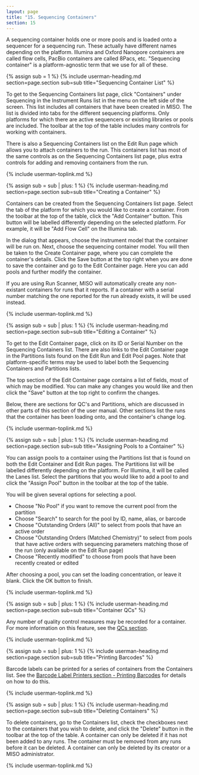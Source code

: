 ```yaml
---
layout: page
title: "15. Sequencing Containers"
section: 15
---
```


A sequencing container holds one or more pools and is loaded onto a sequencer for a sequencing run. These actually have
different names depending on the platform. Illumina and Oxford Nanopore containers are called flow cells, PacBio
containers are called 8Pacs, etc. "Sequencing container" is a platform-agnostic term that we use for all of these.

{% assign sub = 1 %}
{% include userman-heading.md section=page.section sub=sub title="Sequencing Container List" %}

To get to the Sequencing Containers list page, click "Containers" under Sequencing in the Instrument Runs list in the
menu on the left side of the screen. This list includes all containers that have been created in MISO. The list is
divided into tabs for the different sequencing platforms. Only platforms for which there are active sequencers or
existing libraries or pools are included. The toolbar at the top of the table includes many controls for working with
containers.

There is also a Sequencing Containers list on the Edit Run page which allows you to attach containers to the run. This
containers list has most of the same controls as on the Sequencing Containers list page, plus extra controls for adding
and removing containers from the run.

{% include userman-toplink.md %}



{% assign sub = sub | plus: 1 %}
{% include userman-heading.md section=page.section sub=sub title="Creating a Container" %}

Containers can be created from the Sequencing Containers list page. Select the tab of the platform for which you would
like to create a container. From the toolbar at the top of the table, click the "Add Container" button. This button
will be labelled differently depending on the selected platform. For example, it will be "Add Flow Cell" on the
Illumina tab.

In the dialog that appears, choose the instrument model that the container will be run on. Next, choose the sequencing
container model. You will then be taken to the Create Container page, where you can complete the container's details.
Click the Save button at the top right when you are done to save the container and go to the Edit Container page. Here
you can add pools and further modify the container.

If you are using Run Scanner, MISO will automatically create any non-existant containers for runs that it reports. If a
container with a serial number matching the one reported for the run already exists, it will be used instead.

{% include userman-toplink.md %}



{% assign sub = sub | plus: 1 %}
{% include userman-heading.md section=page.section sub=sub title="Editing a Container" %}

To get to the Edit Container page, click on its ID or Serial Number on the Sequencing Containers list. There are also
links to the Edit Container page in the Partitions lists found on the Edit Run and Edit Pool pages. Note that
platform-specific terms may be used to label both the Sequencing Containers and Partitions lists.

The top section of the Edit Container page contains a list of fields, most of which may be modified. You can make any
changes you would like and then click the "Save" button at the top right to confirm the changes.

Below, there are sections for QC's and Partitions, which are discussed in other parts of this section of the user
manual. Other sections list the runs that the container has been loading onto, and the container's change log.

{% include userman-toplink.md %}



{% assign sub = sub | plus: 1 %}
{% include userman-heading.md section=page.section sub=sub title="Assigning Pools to a Container" %}

You can assign pools to a container using the Partitions list that is found on both the Edit Container and Edit Run
pages. The Partitions list will be labelled differently depending on the platform. For Illumina, it will be called the
Lanes list. Select the partitions that you would like to add a pool to and click the "Assign Pool" button in the
toolbar at the top of the table.

You will be given several options for selecting a pool.

* Choose "No Pool" if you want to remove the current pool from the partition
* Choose "Search" to search for the pool by ID, name, alias, or barcode
* Choose "Outstanding Orders (All)" to select from pools that have an active order
* Choose "Outstanding Orders (Matched Chemistry)" to select from pools that have active orders with sequencing
  parameters matching those of the run (only available on the Edit Run page)
* Choose "Recently modified" to choose from pools that have been recently created or edited

After choosing a pool, you can set the loading concentration, or leave it blank. Click the OK button to finish.

{% include userman-toplink.md %}



{% assign sub = sub | plus: 1 %}
{% include userman-heading.md section=page.section sub=sub title="Container QCs" %}

Any number of quality control measures may be recorded for a container. For more information on this feature, see the
[QCs section](qcs.html).

{% include userman-toplink.md %}



{% assign sub = sub | plus: 1 %}
{% include userman-heading.md section=page.section sub=sub title="Printing Barcodes" %}

Barcode labels can be printed for a series of containers from the Containers list. See the
[Barcode Label Printers section - Printing Barcodes](barcode_label_printers.html#printing_barcodes) for details on how
to do this.

{% include userman-toplink.md %}



{% assign sub = sub | plus: 1 %}
{% include userman-heading.md section=page.section sub=sub title="Deleting Containers" %}

To delete containers, go to the Containers list, check the checkboxes next to the containers that you wish to delete, and
click the "Delete" button in the toolbar at the top of the table. A container can only be deleted if it has not been added
to any runs. The container must be removed from any runs before it can be deleted. A container can only be deleted by its
creator or a MISO administrator.

{% include userman-toplink.md %}

